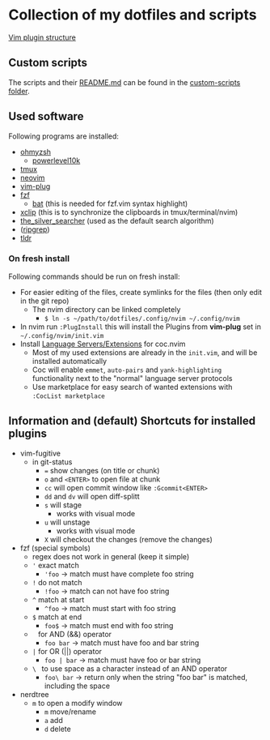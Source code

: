 # Collection of my dotfiles and scripts

[Vim plugin structure](https://learnvimscriptthehardway.stevelosh.com/chapters/42.html)


## Custom scripts

The scripts and their [README.md](./custom-scripts/README.md) can be found in the [custom-scripts folder](./custom-scripts).


## Used software

Following programs are installed:
* [ohmyzsh](https://github.com/ohmyzsh/ohmyzsh)
  * [powerlevel10k](https://github.com/romkatv/powerlevel10k)
* [tmux](https://github.com/tmux/tmux)
* [neovim](https://github.com/neovim/neovim)
* [vim-plug](https://github.com/junegunn/vim-plug)
* [fzf](https://github.com/junegunn/fzf)
  * [bat](https://github.com/sharkdp/bat) (this is needed for fzf.vim syntax highlight)
* [xclip](https://wiki.ubuntuusers.de/xclip/) (this is to synchronize the clipboards in tmux/terminal/nvim)
* [the_silver_searcher](https://github.com/ggreer/the_silver_searcher) (used as the default search algorithm)
* ([ripgrep](https://github.com/BurntSushi/ripgrep))
* [tldr](https://github.com/tldr-pages/tldr)


### On fresh install

Following commands should be run on fresh install:
* For easier editing of the files, create symlinks for the files (then only edit in the git repo)
  * The nvim directory can be linked completely
    * `$ ln -s ~/path/to/dotfiles/.config/nvim ~/.config/nvim`
* In nvim run `:PlugInstall` this will install the Plugins from **vim-plug** set in `~/.config/nvim/init.vim`
* Install [Language Servers/Extensions](https://github.com/neoclide/coc.nvim/wiki/Install-coc.nvim#install-extension-for-programming-languages-you-use-daily) for coc.nvim
  * Most of my used extensions are already in the `init.vim`, and will be installed automatically
  * Coc will enable `emmet`, `auto-pairs` and `yank-highlighting` functionality next to the "normal" language server protocols
  * Use marketplace for easy search of wanted extensions with `:CocList marketplace`


## Information and (default) Shortcuts for installed plugins

- vim-fugitive
  - in git-status
    - `=` show changes (on title or chunk)
    - `o` and `<ENTER>` to open file at chunk
    - `cc` will open commit window like `:Gcommit<ENTER>`
    - `dd` and `dv` will open diff-splitt
    - `s` will stage
      - works with visual mode
    - `u` will unstage
      - works with visual mode
    - `X` will checkout the changes (remove the changes)
- fzf (special symbols)
  - regex does not work in general (keep it simple)
  - `'` exact match
    - `'foo` -> match must have complete foo string
  - `!` do not match
    - `!foo` -> match can not have foo string
  - `^` match at start
    - `^foo` -> match must start with foo string
  - `$` match at end
    - `foo$` -> match must end with foo string
  - ` ` for AND (&&) operator
    - `foo bar` -> match must have foo and bar string
  - `|` for OR (||) operator
    - `foo | bar` -> match must have foo or bar string
  - `\ ` to use space as a character instead of an AND operator
    - `foo\ bar` -> return only when the string "foo bar" is matched, including the space
- nerdtree
  - `m` to open a modify window
    - `m` move/rename
    - `a` add
    - `d` delete

